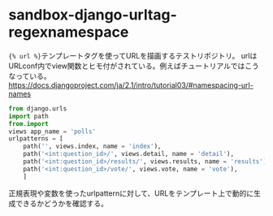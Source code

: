# sandbox-django-urltag-regexnamespace

```{% url %}```テンプレートタグを使ってURLを描画するテストリポジトリ。 
urlはURLconf内でview関数とヒモ付がされている。例えばチュートリアルではこうなっている。 https://docs.djangoproject.com/ja/2.1/intro/tutorial03/#namespacing-url-names
```py
from django.urls
import path
from.import
views app_name = 'polls'
urlpatterns = [
    path('', views.index, name = 'index'),
    path('<int:question_id>/', views.detail, name = 'detail'),
    path('<int:question_id>/results/', views.results, name = 'results'),
    path('<int:question_id>/vote/', views.vote, name = 'vote'),
    ]

 ``` 

正規表現や変数を使ったurlpatternに対して、URLをテンプレート上で動的に生成できるかどうかを確認する。